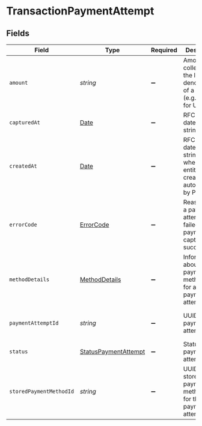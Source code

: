 # TransactionPaymentAttempt


## Fields

| Field                                                                                         | Type                                                                                          | Required                                                                                      | Description                                                                                   | Example                                                                                       |
| --------------------------------------------------------------------------------------------- | --------------------------------------------------------------------------------------------- | --------------------------------------------------------------------------------------------- | --------------------------------------------------------------------------------------------- | --------------------------------------------------------------------------------------------- |
| `amount`                                                                                      | *string*                                                                                      | :heavy_minus_sign:                                                                            | Amount for collection in the lowest denomination of a currency (e.g. cents for USD).          | 1050                                                                                          |
| `capturedAt`                                                                                  | [Date](https://developer.mozilla.org/en-US/docs/Web/JavaScript/Reference/Global_Objects/Date) | :heavy_minus_sign:                                                                            | RFC 3339 datetime string.                                                                     | 2024-10-12T07:20:50.52Z                                                                       |
| `createdAt`                                                                                   | [Date](https://developer.mozilla.org/en-US/docs/Web/JavaScript/Reference/Global_Objects/Date) | :heavy_minus_sign:                                                                            | RFC 3339 datetime string of when this entity was created. Set automatically by Paddle.        | 2024-10-12T07:20:50.52Z                                                                       |
| `errorCode`                                                                                   | [ErrorCode](../../models/shared/errorcode.md)                                                 | :heavy_minus_sign:                                                                            | Reason why a payment attempt failed. `null` if payment captured successfully.                 |                                                                                               |
| `methodDetails`                                                                               | [MethodDetails](../../models/shared/methoddetails.md)                                         | :heavy_minus_sign:                                                                            | Information about the payment method used for a payment attempt.                              |                                                                                               |
| `paymentAttemptId`                                                                            | *string*                                                                                      | :heavy_minus_sign:                                                                            | UUID for this payment attempt.                                                                | 497f776b-851d-4ebf-89ab-8ba0f75d2d6a                                                          |
| `status`                                                                                      | [StatusPaymentAttempt](../../models/shared/statuspaymentattempt.md)                           | :heavy_minus_sign:                                                                            | Status of this payment attempt.                                                               |                                                                                               |
| `storedPaymentMethodId`                                                                       | *string*                                                                                      | :heavy_minus_sign:                                                                            | UUID for the stored payment method used for this payment attempt.                             | 7636e781-3969-49f4-9c77-8226232e28a6                                                          |